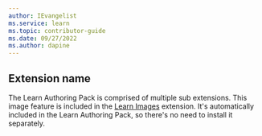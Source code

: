 ```yaml
---
author: IEvangelist
ms.service: learn
ms.topic: contributor-guide
ms.date: 09/27/2022
ms.author: dapine
---
```


## Extension name

The Learn Authoring Pack is comprised of multiple sub extensions. This image feature is included in the <a href="https://marketplace.visualstudio.com/items?itemName=docsmsft.docs-images" target="_blank">Learn Images</a> extension. It's automatically included in the Learn Authoring Pack, so there's no need to install it separately.
